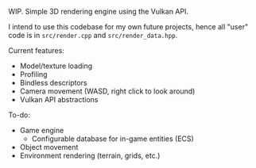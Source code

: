 WIP.
Simple 3D rendering engine using the Vulkan API.

I intend to use this codebase for my own future projects, hence all "user" code is in `src/render.cpp` and `src/render_data.hpp`.

Current features:
- Model/texture loading
- Profiling
- Bindless descriptors
- Camera movement (WASD, right click to look around)
- Vulkan API abstractions

To-do:
- Game engine
  - Configurable database for in-game entities (ECS)
- Object movement
- Environment rendering (terrain, grids, etc.)
